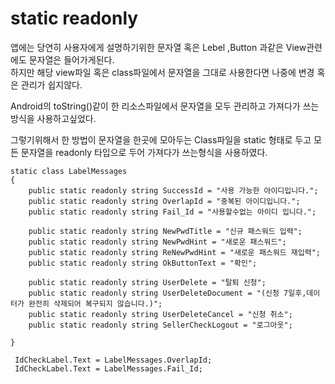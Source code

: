 # static readonly
앱에는 당연히 사용자에게 설명하기위한 문자열 혹은 Lebel ,Button 과같은 View관련에도 문자열은 들어가게된다.<br/>
하지만 해당 view파일 혹은 class파일에서 문자열을 그대로 사용한다면 나중에 변경 혹은 관리가  쉽지않다.

Android의 toString()같이 한 리소스파일에서 문자열을 모두 관리하고 가져다가 쓰는 방식을 사용하고싶었다.

그렇기위해서 한 방법이 문자열을 한곳에 모아두는 Class파일을 static 형태로 두고
모든 문자열을 readonly 타입으로 두어 가져다가 쓰는형식을 사용하였다.

```
static class LabelMessages
{
	public static readonly string SuccessId = "사용 가능한 아이디입니다.";
	public static readonly string OverlapId = "중복된 아이디입니다.";
	public static readonly string Fail_Id = "사용할수없는 아이디 입니다.";

	public static readonly string NewPwdTitle = "신규 패스워드 입력"; 
	public static readonly string NewPwdHint = "새로운 패스워드"; 
	public static readonly string ReNewPwdHint = "새로운 패스워드 재입력";
	public static readonly string OkButtonText = "확인";

	public static readonly string UserDelete = "탈퇴 신청";
	public static readonly string UserDeleteDocument = "(신청 7일후,데이터가 완전히 삭제되어 복구되지 않습니다.)";
	public static readonly string UserDeleteCancel = "신청 취소";
	public static readonly string SellerCheckLogout = "로그아웃";

}
```

```
 IdCheckLabel.Text = LabelMessages.OverlapId;
 IdCheckLabel.Text = LabelMessages.Fail_Id;
```
